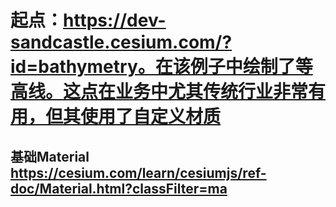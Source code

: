 # 起点：https://dev-sandcastle.cesium.com/?id=bathymetry。在该例子中绘制了等高线。这点在业务中尤其传统行业非常有用，但其使用了自定义材质
## 基础Material https://cesium.com/learn/cesiumjs/ref-doc/Material.html?classFilter=ma  
